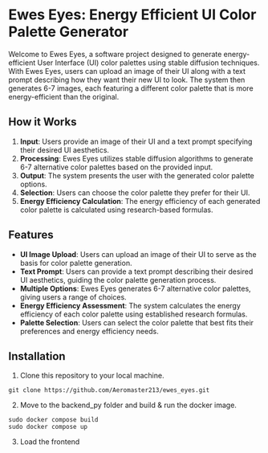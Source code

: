 # Ewes Eyes: Energy Efficient UI Color Palette Generator

Welcome to Ewes Eyes, a software project designed to generate energy-efficient User Interface (UI) color palettes using stable diffusion techniques. With Ewes Eyes, users can upload an image of their UI along with a text prompt describing how they want their new UI to look. The system then generates 6-7 images, each featuring a different color palette that is more energy-efficient than the original.

## How it Works

1. **Input**: Users provide an image of their UI and a text prompt specifying their desired UI aesthetics.
2. **Processing**: Ewes Eyes utilizes stable diffusion algorithms to generate 6-7 alternative color palettes based on the provided input.
3. **Output**: The system presents the user with the generated color palette options.
4. **Selection**: Users can choose the color palette they prefer for their UI.
5. **Energy Efficiency Calculation**: The energy efficiency of each generated color palette is calculated using research-based formulas.

## Features

- **UI Image Upload**: Users can upload an image of their UI to serve as the basis for color palette generation.
- **Text Prompt**: Users can provide a text prompt describing their desired UI aesthetics, guiding the color palette generation process.
- **Multiple Options**: Ewes Eyes generates 6-7 alternative color palettes, giving users a range of choices.
- **Energy Efficiency Assessment**: The system calculates the energy efficiency of each color palette using established research formulas.
- **Palette Selection**: Users can select the color palette that best fits their preferences and energy efficiency needs.

## Installation

1. Clone this repository to your local machine.
~~~
git clone https://github.com/Aeromaster213/ewes_eyes.git 
~~~
2. Move to the backend_py folder and build & run the docker image.
~~~
sudo docker compose build
sudo docker compose up
~~~
3. Load the frontend
